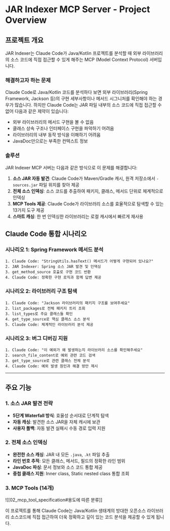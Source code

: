 # JAR Indexer MCP Server - Project Overview

## 프로젝트 개요

JAR Indexer는 Claude Code가 Java/Kotlin 프로젝트를 분석할 때 외부 라이브러리의 소스 코드에 직접 접근할 수 있게 해주는 MCP (Model Context Protocol) 서버입니다.

### 해결하고자 하는 문제

Claude Code로 Java/Kotlin 코드를 분석하다 보면 외부 라이브러리(Spring Framework, Jackson 등)의 구현 세부사항이나 메서드 시그니처를 확인해야 하는 경우가 많습니다. 하지만 Claude Code는 JAR 파일 내부의 소스 코드에 직접 접근할 수 없어 다음과 같은 제약이 있습니다:

- 외부 라이브러리의 메서드 구현을 볼 수 없음
- 클래스 상속 구조나 인터페이스 구현을 파악하기 어려움  
- 라이브러리의 내부 동작 방식을 이해하기 어려움
- JavaDoc만으로는 부족한 컨텍스트 정보

### 솔루션

JAR Indexer MCP 서버는 다음과 같은 방식으로 이 문제를 해결합니다:

1. **소스 JAR 자동 발견**: Claude Code가 Maven/Gradle 캐시, 원격 저장소에서 `-sources.jar` 파일 위치를 찾아 제공
2. **전체 소스 인덱싱**: 소스 코드를 추출하여 패키지, 클래스, 메서드 단위로 체계적으로 인덱싱
3. **MCP Tools 제공**: Claude Code가 라이브러리 소스를 효율적으로 탐색할 수 있는 13가지 도구 제공
4. **스마트 캐싱**: 한 번 인덱싱한 라이브러리는 로컬 캐시에서 빠르게 재사용

## Claude Code 통합 시나리오

### 시나리오 1: Spring Framework 메서드 분석
```
1. Claude Code: "StringUtils.hasText() 메서드가 어떻게 구현되어 있나요?"
2. JAR Indexer: Spring 소스 JAR 발견 및 인덱싱
3. get_method_source 호출로 구현 코드 반환
4. Claude Code: 정확한 구현 로직과 함께 답변 제공
```

### 시나리오 2: 라이브러리 구조 탐색
```
1. Claude Code: "Jackson 라이브러리의 패키지 구조를 보여주세요"
2. list_packages로 전체 패키지 트리 조회
3. list_types로 주요 클래스들 확인
4. get_type_source로 핵심 클래스 소스 분석
5. Claude Code: 체계적인 라이브러리 분석 제공
```

### 시나리오 3: 버그 디버깅 지원
```
1. Claude Code: "이 예외가 왜 발생하는지 라이브러리 소스를 확인해주세요"
2. search_file_content로 예외 관련 코드 검색
3. get_type_source로 관련 클래스 전체 분석  
4. Claude Code: 예외 발생 원인과 해결 방안 제시
```

--- 


## 주요 기능

### 1. 소스 JAR 발견 전략
- **5단계 Waterfall 방식**: 효율성 순서대로 단계적 탐색
- **자동 캐싱**: 발견한 소스 JAR을 자체 캐시에 보관
- **사용자 폴백**: 자동 발견 실패시 수동 경로 입력 지원

### 2. 전체 소스 인덱싱
- **완전한 소스 캐싱**: JAR 내 모든 `.java`, `.kt` 파일 추출
- **라인 번호 추적**: 모든 클래스, 메서드, 필드의 정확한 라인 범위
- **JavaDoc 파싱**: 문서 정보와 소스 코드 통합 제공
- **중첩 클래스 지원**: Inner class, Static nested class 통합 조회

### 3. MCP Tools (14개)

![[02_mcp_tool_specification#용도에 따른 분류]]


이 프로젝트를 통해 Claude Code는 Java/Kotlin 생태계의 방대한 오픈소스 라이브러리 소스코드에 직접 접근하여 더욱 정확하고 깊이 있는 코드 분석을 제공할 수 있게 됩니다.